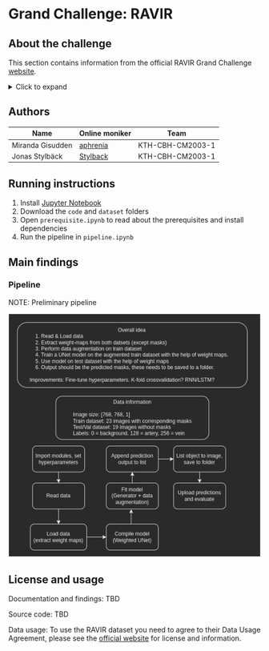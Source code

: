 # Grand Challenge: RAVIR

## About the challenge

This section contains information from the official RAVIR Grand Challenge [website](https://ravir.grand-challenge.org/RAVIR/).

<details><summary>Click to expand</summary>
<p>

--------------------

### RAVIR: A Dataset and Methodology for the Semantic Segmentation and Quantitative Analysis of Retinal Arteries and Veins in Infrared Reflectance Imaging

The retinal vasculature provides important clues in the diagnosis and monitoring of systemic diseases including hypertension and diabetes. The microvascular system is of primary involvement in such conditions, and the retina is the only anatomical site where the microvasculature can be directly observed. The objective assessment of retinal vessels has long been considered a surrogate biomarker for systemic vascular diseases, and with recent advancements in retinal imaging and computer vision technologies, this topic has become the subject of renewed attention. In this paper, we present a novel dataset, dubbed RAVIR, for the semantic segmentation of Retinal Arteries and Veins in Infrared Reflectance (IR) imaging. It enables the creation of deep learning-based models that distinguish extracted vessel type without extensive post-processing.

For more information, please refer to the dataset paper:

[RAVIR: A Dataset and Methodology for the Semantic Segmentation and Quantitative Analysis of Retinal Arteries and Veins in Infrared Reflectance Imaging](https://arxiv.org/pdf/2203.14928.pdf)

### Test Set Evaluation

Note that the following needs to be taken into account when preparing the prediction files:
1. Predictions should be a PNG file as __2D maps__ containing artery and vein classes with size (__768,768__) [submitting maps with size (768,768,3) will trigger an error in evaluation).
2. Artery and vein classes should have labels of __128__ and __256__ respectively. Background should have a label of __0__. 
3. The filenames must exactly match the name of the images in the test set [__IR_Case_006.png, ..., IR_Case_060.png__].

Once segmentation outputs are obtained in the correct format, participants should place the them in a folder named test and submit a zipped version of this folder to the server. 

The Dice and Jaccard scores will be calculated for every image in the test set for both artery and vein classes. The leaderbord is sorted on the basis of the best average Dice score.

### Data Description

The images in RAVIR dataset were captured using infrared (815nm) Scanning Laser Ophthalmoscopy (SLO), which in addition to having higher quality and contrast, is less affected by opacities in optical media and pupil size. RAVIR images are sized at 768 × 768, captured using a Heidelberg Spectralis camera with a 30° FOV and compressed in the Portable Network Graphics (PNG) format. Each pixel in the images has a reference length of 12.5 microns. RAVIR project was carried out with the approval of the Institutional Review Board at UCLA and adhered to the tenets of the Declaration of Helsinki.

### Data Usage Agreement

RAVIR dataset is distributed under [Attribution-NonCommercial-ShareAlike 4.0 International (CC BY-NC-SA 4.0)](https://creativecommons.org/licenses/by-nc-sa/4.0/) Licence and may only be used for non-commercial purposes. The following manuscripts must be cited if RAVIR dataset is used in any instances:

[1]: Hatamizadeh, A., Hosseini, H., Patel, N., Choi, J., Pole, C., Hoeferlin, C., Schwartz, S. and Terzopoulos, D., 2022. [RAVIR: A Dataset and Methodology for the Semantic Segmentation and Quantitative Analysis of Retinal Arteries and Veins in Infrared Reflectance Imaging](https://ieeexplore.ieee.org/abstract/document/9744459?casa_token=bVo3jBzkoxYAAAAA:t2O9G3Y6cK05AxFEBL8oi_PyrOzbypsBHNCiKuqkiYTNG3gwzy7oNVo3dPpSmxFS-9B2dZJJzmjP1Q). IEEE Journal of Biomedical and Health Informatics.

[2]: Hatamizadeh, A., 2020. [An Artificial Intelligence Framework for the Automated Segmentation and Quantitative Analysis of Retinal Vasculature. University of California](https://escholarship.org/uc/item/4r63v2bd), Los Angeles.

--------------------

</p>
</details>

## Authors

| Name | Online moniker | Team |
| --- | --- | --- |
| Miranda Gisudden | [aphrenia](https://github.com/aphrenia) | KTH-CBH-CM2003-1 |
| Jonas Stylbäck | [Stylback](https://github.com/Stylback/) | KTH-CBH-CM2003-1 |

## Running instructions

1. Install [Jupyter Notebook](https://jupyter.org/install)
2. Download the `code` and `dataset` folders
3. Open `prerequisite.ipynb` to read about the prerequisites and install dependencies
4. Run the pipeline in `pipeline.ipynb`

## Main findings

### Pipeline

NOTE: Preliminary pipeline

![pipeline diagram](https://github.com/Stylback/ravir-challenge/blob/main/media/pipeline.png?raw=true)

## License and usage

Documentation and findings: TBD

Source code: TBD

Data usage: To use the RAVIR dataset you need to agree to their Data Usage Agreement, please see the [official website](https://ravir.grand-challenge.org/data/) for license and information.